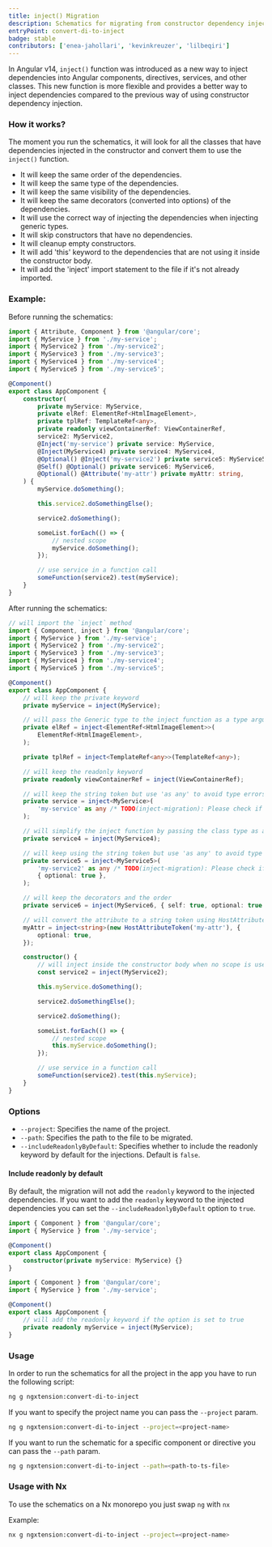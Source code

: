 ```yaml
---
title: inject() Migration
description: Schematics for migrating from constructor dependency injection to inject()
entryPoint: convert-di-to-inject
badge: stable
contributors: ['enea-jahollari', 'kevinkreuzer', 'lilbeqiri']
---
```


In Angular v14, `inject()` function was introduced as a new way to inject dependencies into Angular components, directives, services, and other classes. This new function is more flexible and provides a better way to inject dependencies compared to the previous way of using constructor dependency injection.

### How it works?

The moment you run the schematics, it will look for all the classes that have dependencies injected in the constructor and convert them to use the `inject()` function.

- It will keep the same order of the dependencies.
- It will keep the same type of the dependencies.
- It will keep the same visibility of the dependencies.
- It will keep the same decorators (converted into options) of the dependencies.
- It will use the correct way of injecting the dependencies when injecting generic types.
- It will skip constructors that have no dependencies.
- It will cleanup empty constructors.
- It will add 'this' keyword to the dependencies that are not using it inside the constructor body.
- It will add the 'inject' import statement to the file if it's not already imported.

### Example:

Before running the schematics:

```typescript
import { Attribute, Component } from '@angular/core';
import { MyService } from './my-service';
import { MyService2 } from './my-service2';
import { MyService3 } from './my-service3';
import { MyService4 } from './my-service4';
import { MyService5 } from './my-service5';

@Component()
export class AppComponent {
	constructor(
		private myService: MyService,
		private elRef: ElementRef<HtmlImageElement>,
		private tplRef: TemplateRef<any>,
		private readonly viewContainerRef: ViewContainerRef,
		service2: MyService2,
		@Inject('my-service') private service: MyService,
		@Inject(MyService4) private service4: MyService4,
		@Optional() @Inject('my-service2') private service5: MyService5,
		@Self() @Optional() private service6: MyService6,
		@Optional() @Attribute('my-attr') private myAttr: string,
	) {
		myService.doSomething();

		this.service2.doSomethingElse();

		service2.doSomething();

		someList.forEach(() => {
			// nested scope
			myService.doSomething();
		});

		// use service in a function call
		someFunction(service2).test(myService);
	}
}
```

After running the schematics:

```typescript
// will import the `inject` method
import { Component, inject } from '@angular/core';
import { MyService } from './my-service';
import { MyService2 } from './my-service2';
import { MyService3 } from './my-service3';
import { MyService4 } from './my-service4';
import { MyService5 } from './my-service5';

@Component()
export class AppComponent {
	// will keep the private keyword
	private myService = inject(MyService);

	// will pass the Generic type to the inject function as a type argument
	private elRef = inject<ElementRef<HtmlImageElement>>(
		ElementRef<HtmlImageElement>,
	);

	private tplRef = inject<TemplateRef<any>>(TemplateRef<any>);

	// will keep the readonly keyword
	private readonly viewContainerRef = inject(ViewContainerRef);

	// will keep the string token but use 'as any' to avoid type errors
	private service = inject<MyService>(
		'my-service' as any /* TODO(inject-migration): Please check if the type is correct */,
	);

	// will simplify the inject function by passing the class type as a type argument
	private service4 = inject(MyService4);

	// will keep using the string token but use 'as any' to avoid type errors
	private service5 = inject<MyService5>(
		'my-service2' as any /* TODO(inject-migration): Please check if the type is correct */,
		{ optional: true },
	);

	// will keep the decorators and the order
	private service6 = inject(MyService6, { self: true, optional: true });

	// will convert the attribute to a string token using HostAttributeToken
	myAttr = inject<string>(new HostAttributeToken('my-attr'), {
		optional: true,
	});

	constructor() {
		// will inject inside the constructor body when no scope is used
		const service2 = inject(MyService2);

		this.myService.doSomething();

		service2.doSomethingElse();

		service2.doSomething();

		someList.forEach(() => {
			// nested scope
			this.myService.doSomething();
		});

		// use service in a function call
		someFunction(service2).test(this.myService);
	}
}
```

### Options

- `--project`: Specifies the name of the project.
- `--path`: Specifies the path to the file to be migrated.
- `--includeReadonlyByDefault`: Specifies whether to include the readonly keyword by default for the injections. Default is `false`.

#### Include readonly by default

By default, the migration will not add the `readonly` keyword to the injected dependencies. If you want to add the `readonly` keyword to the injected dependencies you can set the `--includeReadonlyByDefault` option to `true`.

```typescript
import { Component } from '@angular/core';
import { MyService } from './my-service';

@Component()
export class AppComponent {
	constructor(private myService: MyService) {}
}
```

```typescript
import { Component } from '@angular/core';
import { MyService } from './my-service';

@Component()
export class AppComponent {
	// will add the readonly keyword if the option is set to true
	private readonly myService = inject(MyService);
}
```

### Usage

In order to run the schematics for all the project in the app you have to run the following script:

```bash
ng g ngxtension:convert-di-to-inject
```

If you want to specify the project name you can pass the `--project` param.

```bash
ng g ngxtension:convert-di-to-inject --project=<project-name>
```

If you want to run the schematic for a specific component or directive you can pass the `--path` param.

```bash
ng g ngxtension:convert-di-to-inject --path=<path-to-ts-file>
```

### Usage with Nx

To use the schematics on a Nx monorepo you just swap `ng` with `nx`

Example:

```bash
nx g ngxtension:convert-di-to-inject --project=<project-name>
```
